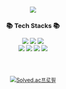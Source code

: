 </br>

<div align="center">
<img src="https://capsule-render.vercel.app/api?type=waving&&color=gradient&height=200&section=header&text=&fontSize=90" />
  
  <h3>📚 Tech Stacks 📚</h3>

<img src="https://img.shields.io/badge/Java-007396?style=flat&logo=Java&logoColor=white" />
<img src="https://img.shields.io/badge/Spring Boot-6DB33F?style=flat&logo=Spring Boot&logoColor=white" />
<img src="https://img.shields.io/badge/MariaDB-4479A1?style=flat&logo=MariaDB&logoColor=white" />
<br>
<img src="https://img.shields.io/badge/Amazon AWS-FF9E0F?style=flat&logo=Amazon AWS&logoColor=white" />
<img src="https://img.shields.io/badge/Docker-2496ED?style=flat&logo=Docker&logoColor=white" />
<img src="https://img.shields.io/badge/Git-F05032?style=flat&logo=Git&logoColor=white" />
<img src="https://img.shields.io/badge/GitHub-181717?style=flat&logo=GitHub&logoColor=white" />

<br><br>


[![Solved.ac프로필](http://mazassumnida.wtf/api/v2/generate_badge?boj=kimdozzi)](https://solved.ac/kimdozzi)
</div>

